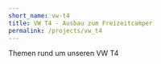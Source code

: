 ```yaml
---
short_name: vw-t4
title: VW T4 - Ausbau zum Freizeitcamper
permalink: /projects/vw_t4
---
```


Themen rund um unseren VW T4
